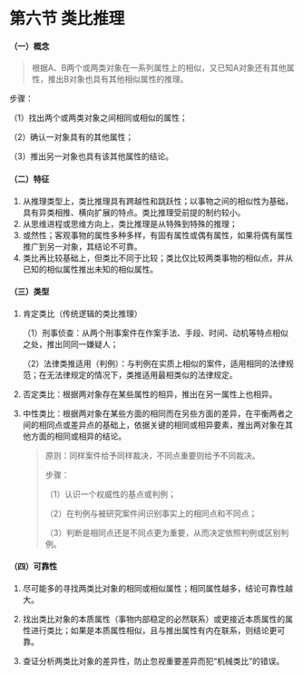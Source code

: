 # 第六节 类比推理

#### （一）概念

> 根据A、B两个或两类对象在一系列属性上的相似，又已知A对象还有其他属性，推出B对象也具有其他相似属性的推理。

步骤：

（1）找出两个或两类对象之间相同或相似的属性；

（2）确认一对象具有的其他属性；

（3）推出另一对象也具有该其他属性的结论。

#### （二）特征

1. 从推理类型上，类比推理具有跨越性和跳跃性；以事物之间的相似性为基础，具有异类相推、横向扩展的特点。类比推理受前提的制约较小。
2. 从思维进程或思维方向上，类比推理是从特殊到特殊的推理；
3. 或然性；客观事物的属性多种多样，有固有属性或偶有属性，如果将偶有属性推广到另一对象，其结论不可靠。
4. 类比再比较基础上，但类比不同于比较；类比仅比较两类事物的相似点，并从已知的相似属性推出未知的相似属性。

#### （三）类型

1. 肯定类比（传统逻辑的类比推理）

   （1）刑事侦查：从两个刑事案件在作案手法、手段、时间、动机等特点相似之处，推出同同一嫌疑人；

   （2）法律类推适用（判例）：与判例在实质上相似的案件，适用相同的法律规范；在无法律规定的情况下，类推适用最相类似的法律规定。

2. 否定类比：根据两对象存在某些属性的相异，推出在另一属性上也相异。

3. 中性类比：根据两对象在某些方面的相同而在另些方面的差异，在平衡两者之间的相同点或差异点的基础上，依据关键的相同或相异要素，推出两对象在其他方面的相同或相异的结论。

   > 原则：同样案件给予同样裁决，不同点重要则给予不同裁决。
   >
   > 步骤：
   >
   > （1）认识一个权威性的基点或判例；
   >
   > （2）在判例与被研究案件间识别事实上的相同点和不同点；
   >
   > （3）判断是相同点还是不同点更为重要，从而决定依照判例或区别判例。

#### （四）可靠性

1. 尽可能多的寻找两类比对象的相同或相似属性；相同属性越多，结论可靠性越大。
2. 找出类比对象的本质属性（事物内部稳定的必然联系）或更接近本质属性的属性进行类比；如果是本质属性相似，且与推出属性有内在联系，则结论更可靠。

3. 查证分析两类比对象的差异性，防止忽视重要差异而犯“机械类比”的错误。